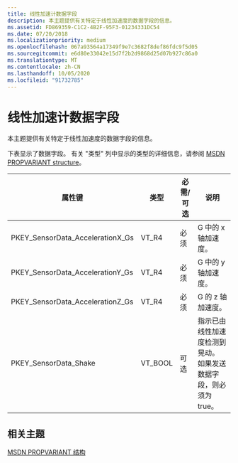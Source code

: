 ```yaml
---
title: 线性加速计数据字段
description: 本主题提供有关特定于线性加速度的数据字段的信息。
ms.assetid: FD869359-C1C2-4B2F-95F3-01234331DC54
ms.date: 07/20/2018
ms.localizationpriority: medium
ms.openlocfilehash: 067a93564a17349f9e7c3682f8def86fdc9f5d05
ms.sourcegitcommit: e6d80e33042e15d7f2b2d9868d25d07b927c86a0
ms.translationtype: MT
ms.contentlocale: zh-CN
ms.lasthandoff: 10/05/2020
ms.locfileid: "91732785"
---
```

#  <a name="linear-accelerometer-data-fields"></a>线性加速计数据字段

本主题提供有关特定于线性加速度的数据字段的信息。

下表显示了数据字段。 有关 "类型" 列中显示的类型的详细信息，请参阅 [MSDN PROPVARIANT structure](/windows/win32/api/propidlbase/ns-propidlbase-propvariant)。

|属性键|类型|必需/可选|说明|
|--|--|--|--|
|PKEY_SensorData_AccelerationX_Gs|VT_R4|必须|G 中的 x 轴加速度。|
|PKEY_SensorData_AccelerationY_Gs|VT_R4|必须|G 中的 y 轴加速度。|
|PKEY_SensorData_AccelerationZ_Gs|VT_R4|必须|G 的 z 轴加速度。|
|PKEY_SensorData_Shake|VT_BOOL|可选|指示已由线性加速度检测到晃动。 如果发送数据字段，则必须为 true。|

 

## <a name="related-topics"></a>相关主题


[MSDN PROPVARIANT 结构](/windows/win32/api/propidlbase/ns-propidlbase-propvariant)